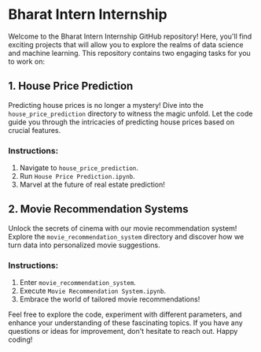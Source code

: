 # Bharat Intern Internship

Welcome to the Bharat Intern Internship GitHub repository! Here, you'll find exciting projects that will allow you to explore the realms of data science and machine learning. This repository contains two engaging tasks for you to work on:

## 1. House Price Prediction

Predicting house prices is no longer a mystery! Dive into the `house_price_prediction` directory to witness the magic unfold. Let the code guide you through the intricacies of predicting house prices based on crucial features.

### Instructions:

1. Navigate to `house_price_prediction`.
2. Run `House Price Prediction.ipynb`.
3. Marvel at the future of real estate prediction!

## 2. Movie Recommendation Systems

Unlock the secrets of cinema with our movie recommendation system! Explore the `movie_recommendation_system` directory and discover how we turn data into personalized movie suggestions.

### Instructions:

1. Enter `movie_recommendation_system`.
2. Execute `Movie Recommendation System.ipynb`.
3. Embrace the world of tailored movie recommendations!

Feel free to explore the code, experiment with different parameters, and enhance your understanding of these fascinating topics. If you have any questions or ideas for improvement, don't hesitate to reach out. Happy coding!
